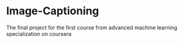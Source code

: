 # Image-Captioning
The final project for the first course from advanced machine learning specialization on coursera 
